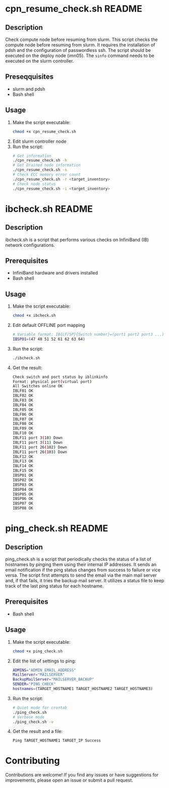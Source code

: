# cpn_resume_check.sh README

## Description
 Check compute node before resuming from slurm.
 This script checks the compute node before resuming from slurm. It requires the installation of pdsh and the configuration of passwordless ssh. 
 The script should be executed on the deploy node (imn05). The `sinfo` command needs to be executed on the slurm controller.

## Preseqquisites
- slurm and pdsh
- Bash shell

## Usage
1. Make the script executable:
    ```bash
    chmod +x cpn_resume_check.sh
    ```
2. Edit slurm controller node
3. Run the script:
    ``` bash
    # Get information
    ./cpn_resume_check.sh -h
    # Get Drained node information
    ./cpn_resume_check.sh -s
    # Check ECC memory error count
    ./cpn_resume_check.sh -r <target_inventory>
    # Check node status
    ./cpn_resume_check.sh -i <target_inventory>
    ```
# ibcheck.sh README

## Description
ibcheck.sh is a script that performs various checks on InfiniBand (IB) network configurations.

## Prerequisites
- InfiniBand hardware and drivers installed
- Bash shell

## Usage

1. Make the script executable:
    ```bash
    chmod +x ibcheck.sh
    ```
2. Edit default OFFLINE port mapping
    ```bash
    # Variable format: IB{LF/SP}{Switch number}=(port1 port2 port3 ...)
    IBSP01=(47 48 51 52 61 62 63 64)
    ```
3. Run the script:
    ```bash
    ./ibcheck.sh
    ```
4. Get the result:
    ```bash
    Check switch and port status by iblinkinfo
    Format: physical port(virtual port)
    All Switches online OK
    IBLF01 OK
    IBLF02 OK
    IBLF03 OK
    IBLF04 OK
    IBLF05 OK
    IBLF06 OK
    IBLF07 OK
    IBLF08 OK
    IBLF09 OK
    IBLF10 OK
    IBLF11 port 3(10) Down
    IBLF11 port 3(11) Down
    IBLF11 port 26(102) Down
    IBLF11 port 26(103) Down
    IBLF12 OK
    IBLF13 OK
    IBLF14 OK
    IBLF15 OK
    IBSP01 OK
    IBSP02 OK
    IBSP03 OK
    IBSP04 OK
    IBSP05 OK
    IBSP06 OK
    IBSP07 OK
    IBSP08 OK
    ```
# ping_check.sh README
## Description
ping_check.sh is a script that periodically checks the status of a list of hostnames by pinging them using their internal IP addresses. It sends an email notification if the ping status changes from success to failure or vice versa. The script first attempts to send the email via the main mail server and, if that fails, it tries the backup mail server. It utilizes a status file to keep track of the last ping status for each hostname.

## Prerequisites
- Bash shell

## Usage

1. Make the script executable:
    ```bash
    chmod +x ping_check.sh
    ```
2. Edit the list of settings to ping:
    ```bash
    ADMINS="ADMIN_EMAIL_ADDRESS"
    MailServer="MAILSERVER"
    BackupMailServer="MAILSERVER_BACKUP"
    SENDER="PING_CHECK"
    hostnames=(TARGET_HOSTNAME1 TARGET_HOSTNAME2 TARGET_HOSTNAME3)
    ```
3. Run the script:
    ```bash
    # Quiet mode for crontab
    ./ping_check.sh
    # Verbose mode
    ./ping_check.sh -v
    ```
4. Get the result and a file:
    ```bash
    Ping TARGET_HOSTNAME1 TARGET_IP Success
    ```
# Contributing
Contributions are welcome! If you find any issues or have suggestions for improvements, please open an issue or submit a pull request.